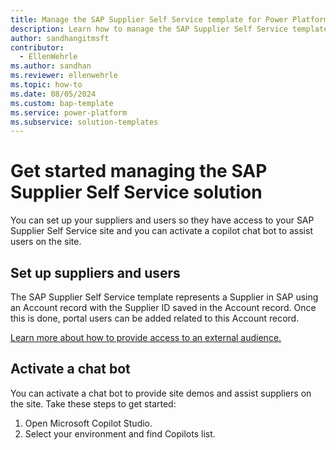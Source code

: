 ```yaml
---
title: Manage the SAP Supplier Self Service template for Power Platform
description: Learn how to manage the SAP Supplier Self Service template for Microsoft Power Platform.
author: sandhangitmsft
contributor:
  - EllenWehrle
ms.author: sandhan
ms.reviewer: ellenwehrle
ms.topic: how-to
ms.date: 08/05/2024
ms.custom: bap-template
ms.service: power-platform
ms.subservice: solution-templates
---
```


# Get started managing the SAP Supplier Self Service solution

You can set up your suppliers and users so they have access to your SAP Supplier Self Service site and you can activate a copilot chat bot to assist users on the site.

## Set up suppliers and users

The SAP Supplier Self Service template represents a Supplier in SAP using an Account record with the Supplier ID saved in the Account record. Once this is done, portal users can be added related to this Account record.

[Learn more about how to provide access to an external audience.](/power-pages/security/external-access)

## Activate a chat bot

You can activate a chat bot to provide site demos and assist suppliers on the site. Take these steps to get started:

1. Open Microsoft Copilot Studio.
1. Select your environment and find Copilots list.
